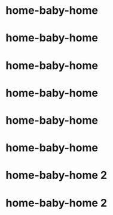 # home-baby-home
# home-baby-home
# home-baby-home
# home-baby-home
# home-baby-home
# home-baby-home
# home-baby-home 2
# home-baby-home 2
